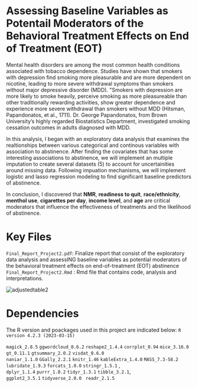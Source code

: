 # Assessing Baseline Variables as Potentail Moderators of the Behavioral Treatment Effects on End of Treatment (EOT)
Mental health disorders are among the most common health conditions associated with tobacco dependence. Studies have shown that smokers 
with depression find smoking more pleasurable and are more dependent on nicotine, leading to more severe withdrawal symptoms than smokers 
without major depressive disorder (MDD).  "Smokers with depression are more likely to smoke heavily, perceive smoking as more pleasureable than
other traditionally rewarding activities, show greater dependence and experience more severe withdrawal than smokers without MDD 
(Hitsman, Papandonatos, et al., 1711). Dr. George Papandonatos, from Brown University’s highly regarded Biostatistics Department,
investigated smoking cessation outcomes in adults diagnosed with MDD.

In this analysis, I began with an exploratory data analysis that examines the realtionships between various categorical
and continous variables with association to abstinence. After finding the covariates that has some interesting associations to abstinence, we will
implement an multiple imputation to create several datasets (5) to account for uncertainities around missing data. Following impuation mechanisms,
we will implement logistic and lasso regression modeling to find significant baseline predictors of abstinence.

In conclusion, I discovered that  **NMR**, **readiness to quit**, **race/ethnicity**, **menthol use**, **cigarettes per day**, **income level**, and **age** are critical moderators that influence the effectiveness of treatments and the likelihood of abstinence.



# Key Files
`Final_Report_Project2.pdf`: Finalize report that consist of the exploratory data analysis and  assessING baseline variables as potential 
moderators of the behavioral treatment effects on end-of-treatment (EOT) abstinence `Final_Report_Project2.Rmd` : Rmd file that contains code, 
analysis and interpretations.

![adjustedtable2](https://github.com/user-attachments/assets/cfcd32e1-1b52-482c-b619-faecc09bbd88)

 # Dependencies
The R version and poackages used in this project are indicated below: `R version 4.2.3 (2023-03-15)`

`magick_2.8.5`
`ggwordcloud_0.6.2`
`reshape2_1.4.4`
`corrplot_0.94`
`mice_3.16.0`
`gt_0.11.1`
`gtsummary_2.0.2` 
`visdat_0.6.0`   
`naniar_1.1.0`
`GGally_2.2.1`
`knitr_1.46`
`kableExtra_1.4.0`
`MASS_7.3-58.2`
`lubridate_1.9.3`
`forcats_1.0.0` 
`stringr_1.5.1` ,   
`dplyr_1.1.4`
`purrr_1.0.2`
`tidyr_1.3.1` 
`tibble_3.2.1`,  
`ggplot2_3.5.1` 
`tidyverse_2.0.0 ` 
`readr_2.1.5`  

